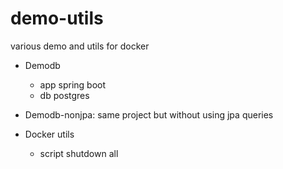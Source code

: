 # demo-utils
various demo and utils for docker


- Demodb
	- app spring boot
	- db postgres

- Demodb-nonjpa: same project but without using jpa queries

- Docker utils
	- script shutdown all
